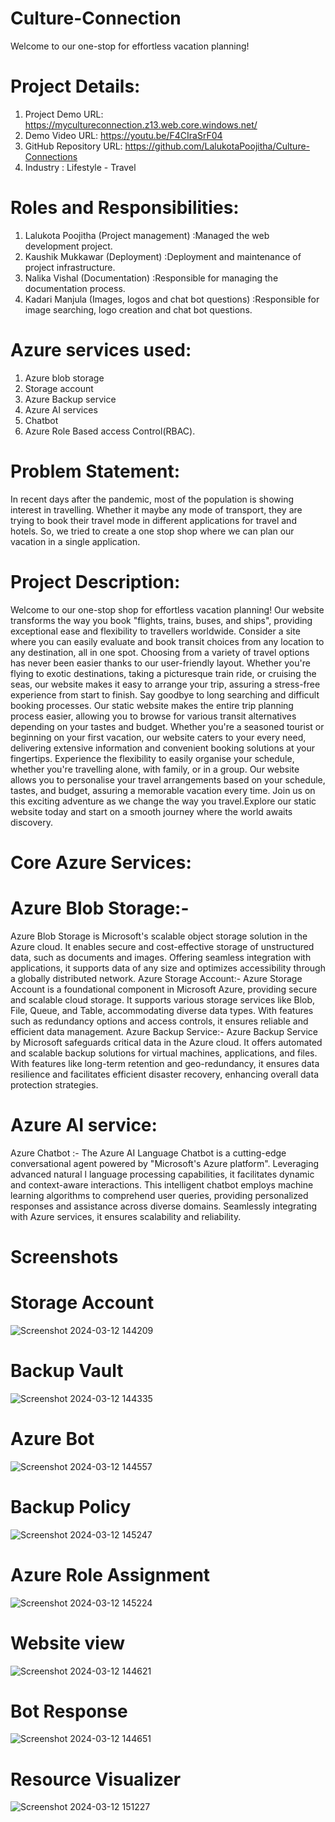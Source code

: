 # Culture-Connection
 Welcome to our one-stop for effortless vacation planning!
# Project Details:
  1. Project Demo URL: https://mycultureconnection.z13.web.core.windows.net/
  2. Demo Video URL: https://youtu.be/F4CIraSrF04
  3. GitHub Repository URL: https://github.com/LalukotaPoojitha/Culture-Connections
  4. Industry : Lifestyle - Travel
# Roles and Responsibilities:
 1. Lalukota Poojitha (Project management) :Managed the web development project.
 2. Kaushik Mukkawar (Deployment) :Deployment and maintenance of project infrastructure.
 3. Nalika Vishal (Documentation) :Responsible for managing the documentation process.
 4. Kadari Manjula (Images, logos and chat bot questions) :Responsible for image searching, logo creation and chat bot questions.
# Azure services used:
 1. Azure blob storage
 2. Storage account
 3. Azure Backup service
 4. Azure AI services
 5. Chatbot
 6. Azure Role Based access Control(RBAC).
 
# Problem Statement:
 In recent days after the pandemic, most of the population is showing interest in travelling. Whether it maybe any mode of transport, they are trying to 
 book their travel mode in different applications for travel and hotels. So, we tried to create a one stop shop where we can plan our vacation in a single 
 application.

# Project Description:
Welcome to our one-stop shop for effortless vacation planning! Our website transforms the way you book "flights, trains, buses, and ships", providing 
 exceptional ease and flexibility to travellers worldwide. Consider a site where you can easily evaluate and book transit choices from any location to any 
 destination, all in one spot. Choosing from a variety of travel options has never been easier thanks to our user-friendly layout. Whether you're flying to 
 exotic destinations, taking a picturesque train ride, or cruising the seas, our website makes it easy to arrange your trip, assuring a stress-free 
 experience from start to finish. Say goodbye to long searching and difficult booking processes. Our static website makes the entire trip planning process 
 easier, allowing you to browse for various transit alternatives depending on your tastes and budget. Whether you're a seasoned tourist or beginning on your 
 first vacation, our website caters to your every need, delivering extensive information and convenient booking solutions at your fingertips. Experience the 
 flexibility to easily organise your schedule, whether you're travelling alone, with family, or in a group. Our website allows you to personalise your 
 travel arrangements based on your schedule, tastes, and budget, assuring a memorable vacation every time. Join us on this exciting adventure as we change 
 the way you travel.Explore our static website today and start on a smooth journey where the world awaits discovery.

# Core Azure Services:
 # Azure Blob Storage:- 
 Azure Blob Storage is Microsoft's scalable object storage solution in the Azure cloud. It enables secure and cost-effective storage of 
 unstructured data, such as documents and images. Offering seamless integration with applications, it supports data of any size and optimizes accessibility 
 through a globally distributed network. Azure Storage Account:- Azure Storage Account is a foundational component in Microsoft Azure, providing secure and 
 scalable cloud storage. It supports various storage services like Blob, File, Queue, and Table, accommodating diverse data types. With features such as 
 redundancy options and access controls, it ensures reliable and efficient data management. Azure Backup Service:- Azure Backup Service by Microsoft 
 safeguards critical data in the Azure cloud. It offers automated and scalable backup solutions for virtual machines, applications, and files. With features 
 like long-term retention and geo-redundancy, it ensures data resilience and facilitates efficient disaster recovery, enhancing overall data protection 
 strategies.
# Azure AI service:
 Azure Chatbot :- The Azure AI Language Chatbot is a cutting-edge conversational agent powered by "Microsoft's Azure platform". Leveraging advanced natural l 
 language processing capabilities, it facilitates dynamic and context-aware interactions. This intelligent chatbot employs machine learning algorithms to 
 comprehend user queries, providing personalized responses and assistance across diverse domains. Seamlessly integrating with Azure services, it ensures 
 scalability and reliability.
 
# Screenshots
# Storage Account
![Screenshot 2024-03-12 144209](https://github.com/LalukotaPoojitha/Culture-Connections/assets/99134413/468c1d7e-047c-4cfd-bda4-76597d40f7fd)
# Backup Vault
![Screenshot 2024-03-12 144335](https://github.com/LalukotaPoojitha/Culture-Connections/assets/99134413/819e5403-194e-4ab6-8033-460c8cd8cb6b)
# Azure Bot
![Screenshot 2024-03-12 144557](https://github.com/LalukotaPoojitha/Culture-Connections/assets/99134413/ac9eded8-ff6b-4473-ba32-dcbe2b946c23)
# Backup Policy
![Screenshot 2024-03-12 145247](https://github.com/LalukotaPoojitha/Culture-Connections/assets/99134413/45a60a96-89a0-400b-815a-7e3e1ff3e3f7)
# Azure Role Assignment
![Screenshot 2024-03-12 145224](https://github.com/LalukotaPoojitha/Culture-Connections/assets/99134413/ee342cd1-281c-4bb4-a97f-87c6f5f4b718)
# Website view
![Screenshot 2024-03-12 144621](https://github.com/LalukotaPoojitha/Culture-Connections/assets/99134413/b410bbed-19e1-4c6b-a0a5-96acc901e614)
# Bot Response
![Screenshot 2024-03-12 144651](https://github.com/LalukotaPoojitha/Culture-Connections/assets/99134413/50696778-ab71-4e83-bdb7-0034884cc038)
# Resource Visualizer
![Screenshot 2024-03-12 151227](https://github.com/LalukotaPoojitha/Culture-Connections/assets/99134413/3e8de6d3-e38b-42a6-9b56-0707a9446dc4)


